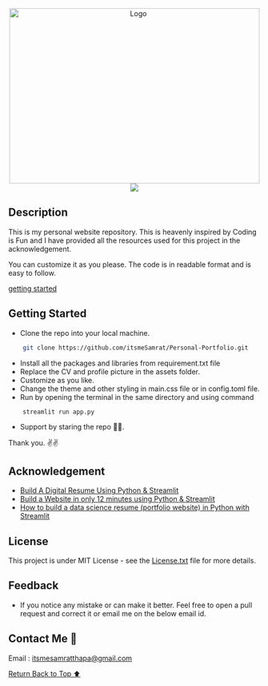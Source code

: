 <div align="center">
    <a href="https://github.com/itsmeSamrat" target="_blank">
        <img src="https://images.unsplash.com/photo-1502945015378-0e284ca1a5be?ixlib=rb-4.0.3&ixid=MnwxMjA3fDB8MHxwaG90by1wYWdlfHx8fGVufDB8fHx8&auto=format&fit=crop&w=1470&q=80" 
        alt="Logo" width="500" height="350">
    </a>
</div>

<div align="center">
<img src="https://readme-typing-svg.demolab.com?font=Fira+Code&duration=2000&pause=3000&center=true&vCenter=true&width=435&lines=Personal+Portfolio">
</div>

## Description

This is my personal website repository. This is heavenly inspired by Coding is Fun and I have provided all the resources used for this project in the acknowledgement.

You can customize it as you please. The code is in readable format and is easy to follow.

[getting started](#getting-started)

## Getting Started

- Clone the repo into your local machine.

```bash
    git clone https://github.com/itsmeSamrat/Personal-Portfolio.git
```

- Install all the packages and libraries from requirement.txt file
- Replace the CV and profile picture in the assets folder.
- Customize as you like.
- Change the theme and other styling in main.css file or in config.toml file.
- Run by opening the terminal in the same directory and using command

```bash
    streamlit run app.py
```

- Support by staring the repo 🙂😁.

Thank you. ✌✌

## Acknowledgement

- [Build A Digital Resume Using Python & Streamlit](https://www.youtube.com/watch?v=BXAeMICmUSQ&t=444s)
- [Build a Website in only 12 minutes using Python & Streamlit](https://www.youtube.com/watch?v=VqgUkExPvLY&t=65s)
- [How to build a data science resume (portfolio website) in Python with Streamlit](https://www.youtube.com/watch?v=evnNNGWETtg)

## License

This project is under MIT License - see the [License.txt](https://github.com/itsmeSamrat/Personal-Portfolio/blob/main/license.txt) file for more details.

## Feedback

- If you notice any mistake or can make it better. Feel free to open a pull request and correct it or email me on the below email id.

## Contact Me 📨

Email : [itsmesamratthapa@gmail.com](mailto:itsmesamratthapa@gmail.com)

<!-- Back to the top -->

[Return Back to Top ⬆️](#getting-started)
